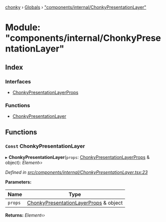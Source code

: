 [chonky](../README.md) › [Globals](../globals.md) › ["components/internal/ChonkyPresentationLayer"](_components_internal_chonkypresentationlayer_.md)

# Module: "components/internal/ChonkyPresentationLayer"

## Index

### Interfaces

* [ChonkyPresentationLayerProps](../interfaces/_components_internal_chonkypresentationlayer_.chonkypresentationlayerprops.md)

### Functions

* [ChonkyPresentationLayer](_components_internal_chonkypresentationlayer_.md#const-chonkypresentationlayer)

## Functions

### `Const` ChonkyPresentationLayer

▸ **ChonkyPresentationLayer**(`props`: [ChonkyPresentationLayerProps](../interfaces/_components_internal_chonkypresentationlayer_.chonkypresentationlayerprops.md) & object): *Element‹›*

*Defined in [src/components/internal/ChonkyPresentationLayer.tsx:23](https://github.com/TimboKZ/Chonky/blob/3d6eae9/src/components/internal/ChonkyPresentationLayer.tsx#L23)*

**Parameters:**

Name | Type |
------ | ------ |
`props` | [ChonkyPresentationLayerProps](../interfaces/_components_internal_chonkypresentationlayer_.chonkypresentationlayerprops.md) & object |

**Returns:** *Element‹›*
